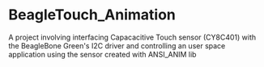# BeagleTouch_Animation
A project involving interfacing Capacacitive Touch sensor (CY8C401) with the BeagleBone Green's I2C driver and controlling an user space application using the sensor created with ANSI_ANIM lib
